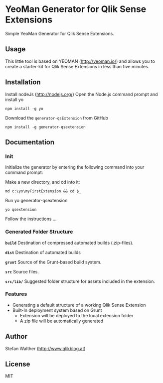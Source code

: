 # YeoMan Generator for Qlik Sense Extensions 

Simple YeoMan Generator for Qlik Sense Extensions.

## Usage
This little tool is based on YEOMAN (http://yeoman.io/) and allows you to create a starter-kit for Qlik Sense Extensions in less than five minutes.

## Installation

Install nodeJs (http://nodejs.org/)
Open the Node.js command prompt and install yo
 

```
npm install -g yo
```

Download the `qenerator-qsExtension` from GitHub

```
npm install -g generator-qsextension
```

## Documentation

### Init

Initialize the generator by entering the following command into your command prompt:


Make a new directory, and cd into it:
```
md c:\yo\myFirstExtension && cd $_
```

Run yo generator-qsextension
```
yo qsextension
```

Follow the instructions ...

### Generated Folder Structure

**`build`**
Destination of compressed automated builds (.zip-files).

**`dist`**
Destination of automated builds

**`grunt`**
Source of the Grunt-based build system.

**`src`**
Source files.

**`src/lib/`**
Suggested folder structure for assets included in the extension.

### Features

* Generating a default structure of a working Qlik Sense Extension
* Built-In deployment system based on Grunt
    * Extension will be deployed to the local extension folder
    * A zip file will be automatically generated

## Author
Stefan Walther (http://www.qlikblog.at)

## License
MIT
